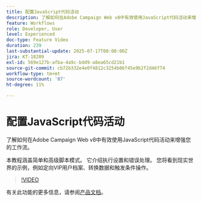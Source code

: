 ```yaml
---
title: 配置JavaScript代码活动
description: 了解如何在Adobe Campaign Web v8中有效使用JavaScript代码活动来增强您的工作流。
feature: Workflows
role: Developer, User
level: Experienced
doc-type: Feature Video
duration: 239
last-substantial-update: 2025-07-17T00:00:00Z
jira: KT-18209
exl-id: 569e127b-afba-4a9c-bdd9-a8ea65cd21b1
source-git-commit: cb72b332e4e0f4812c3254b06f45e9b2f2d46f74
workflow-type: tm+mt
source-wordcount: '87'
ht-degree: 11%

---
```


# 配置JavaScript代码活动

了解如何在Adobe Campaign Web v8中有效使用JavaScript代码活动来增强您的工作流。

本教程涵盖简单和高级脚本模式。 它介绍执行设置和错误处理。 您将看到现实世界的示例，例如定向VIP用户档案、转换数据和触发条件操作。

>[!VIDEO](https://video.tv.adobe.com/v/3464918/?learn=on&enablevpops)

有关此功能的更多信息，请参阅[产品文档](https://experienceleague.adobe.com/en/docs/campaign-web/v8/wf/design-workflows/javascript-code)。
